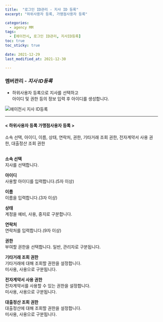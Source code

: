 ```yaml
---
title:  "로그인 ID관리 - 지사 ID 등록"
excerpt: "하위사용자 등록, 가맹점사용자 등록"

categories:
  - agency MM
tags:
  - [에이전시, 로그인 ID관리, 지사ID등록]
toc: true
toc_sticky: true
 
date: 2021-12-29
last_modified_at: 2021-12-30

---
```

### 멤버관리 - *지사 ID등록*
- 하위사용자 등록으로 지사를 선택하고<br>아이디 및 권한 등의 정보 입력 후 아이디를 생성합니다.

![에이전시 지사 ID등록](https://user-images.githubusercontent.com/95394003/147620920-2885475a-b228-411e-be28-cddc429c9a8b.jpeg)

---

#### < 하위사용자 등록 가맹점사용자 등록 >
소속 선택, 아이디, 이름, 상태, 연락처, 권한, 기타거래 조회 권한, 전자계약서 사용 권한, 대출정산 조회 권한<br>
<br>

**소속 선택**<br>
지사를 선택합니다.

**아이디**<br>
사용할 아이디를 입력합니다.(5자 이상)

**이름**<br>
이름을 입력합니다.(3자 이상)

**상태**<br>
계정을 예비, 사용, 중지로 구분합니다.

**연락처**<br>
연락처를 입력합니다.(9자 이상)

**권한**<br>
부여할 권한을 선택합니다. 일반, 관리자로 구분됩니다.

**기타거래 조회 권한**<br>
기타거래에 대해 조회할 권한을 설정합니다.<br>미사용, 사용으로 구분됩니다.

**전자계약서 사용 권한**<br>
전자계약서를 사용할 수 있는 권한을 설정합니다.<br>미사용, 사용으로 구분됩니다.

**대출정산 조회 권한**<br>
대출정산에 대해 조회할 권한을 설정합니다.<br>미사용, 사용으로 구분됩니다.
